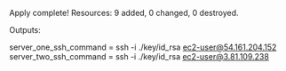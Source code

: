 Apply complete! Resources: 9 added, 0 changed, 0 destroyed.

Outputs:

server_one_ssh_command = ssh -i ./key/id_rsa ec2-user@54.161.204.152
server_two_ssh_command = ssh -i ./key/id_rsa ec2-user@3.81.109.238
